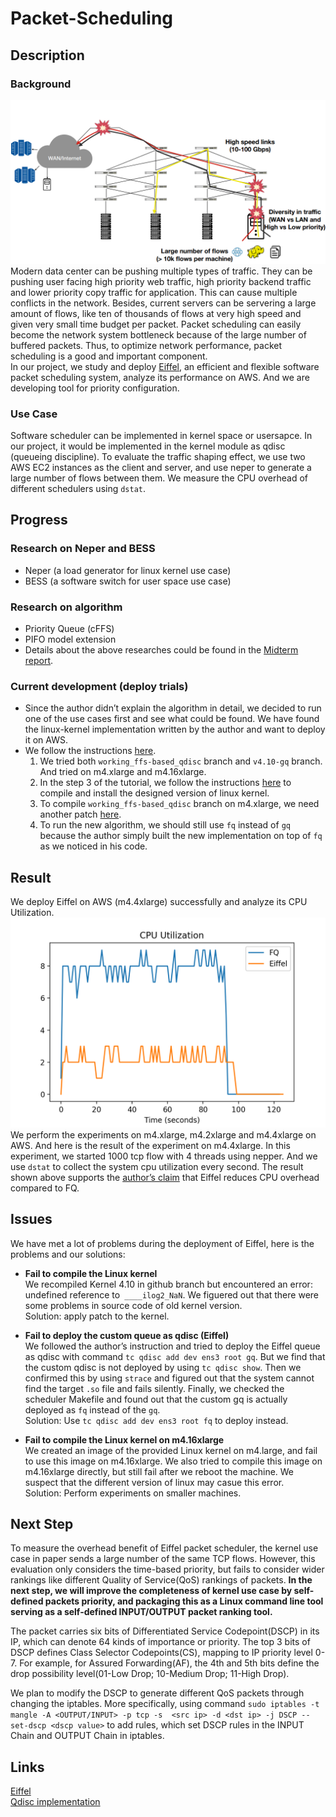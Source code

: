 Packet-Scheduling
===========================
## Description
### Background
![image](https://github.com/14-760-S20-Team7/Packet-Scheduling/blob/master/image/data_center.png)  
Modern data center can be pushing multiple types of traffic. They can be pushing user facing high priority web traffic, high priority backend traffic and lower priority copy traffic for application. This can cause multiple conflicts in the network. Besides, current servers can be servering a large amount of flows, like ten of thousands of flows at very high speed and given very small time budget per packet. Packet scheduling can easily become the network system bottleneck because of the large number of buffered packets. Thus, to optimize network performance, packet scheduling is a good and important component.  
In our project, we study and deploy [Eiffel](https://www.usenix.org/conference/nsdi19/presentation/saeed), an efficient and flexible software packet scheduling system, analyze its performance on AWS. And we are developing tool for priority configuration.

### Use Case
Software scheduler can be implemented in kernel space or usersapce. In our project, it would be implemented in the kernel module as qdisc (queueing discipline). To evaluate the traffic shaping effect, we use two AWS EC2 instances as the client and server, and use neper to generate a large number of flows between them. We measure the CPU overhead of different schedulers using `dstat`.

## Progress
### Research on Neper and BESS
- Neper (a load generator for linux kernel use case)
- BESS (a software switch for user space use case)

### Research on algorithm
- Priority Queue (cFFS)
- PIFO model extension  
-  Details about the above researches could be found in the [Midterm report](https://docs.google.com/document/d/1EVX2nIhreSNcIEetghqFkokzMUnvDQfx9hfE8U013dM/edit?ts=5e619bad#heading=h.lx1fcchkkaqo).
### **Current development (deploy trials)**
- Since the author didn’t explain the algorithm in detail, we decided to run one of the use cases first and see what could be found. We have found the linux-kernel implementation written by the author and want to deploy it on AWS.
- We follow the instructions [here](https://saeed.github.io/eiffel/).
  1. We tried both `working_ffs-based_qdisc` branch and `v4.10-gq` branch. And tried on m4.xlarge and m4.16xlarge. 
  2. In the step 3 of the tutorial, we follow the instructions [here](https://www.freecodecamp.org/news/building-and-installing-the-latest-linux-kernel-from-source-6d8df5345980/) to compile and install the designed version of linux kernel.
  3. To compile `working_ffs-based_qdisc` branch on m4.xlarge, we need another patch [here](https://git.kernel.org/pub/scm/linux/kernel/git/torvalds/linux.git/diff/?id=474c90156c8dcc2fa815e6716cc9394d7930cb9c).
  4. To run the new algorithm, we should still use `fq` instead of `gq` because the author simply built the new implementation on top of `fq` as we noticed in his code.


## Result  
  We deploy Eiffel on AWS (m4.4xlarge) successfully and analyze its CPU Utilization.
    ![image](https://github.com/14-760-S20-Team7/Packet-Scheduling/blob/master/image/FQ_Eiffel_CPU_Utilization.png)  
We perform the experiments on m4.xlarge, m4.2xlarge and m4.4xlarge on AWS. And here is the result of the experiment on m4.4xlarge. In this experiment, we started 1000 tcp flow with 4 threads using nepper. And we use `dstat` to collect the system cpu utilization every second. The result shown above supports the [author’s claim](https://www.usenix.org/system/files/nsdi19-saeed.pdf) that Eiffel reduces CPU overhead compared to FQ.

## Issues
We have met a lot of problems during the deployment of Eiffel, here is the problems and our solutions:
- **Fail to compile the Linux kernel**  
We recompiled Kernel 4.10 in github branch but encountered an error: undefined reference to` ____ilog2_NaN`. We figuered out that there were some problems in source code of old kernel version.  
Solution: apply patch to the kernel.

- **Fail to deploy the custom queue as qdisc (Eiffel)**  
We followed the author’s instruction and tried to deploy the Eiffel queue as qdisc with command `tc qdisc add dev ens3 root gq`. But we find that the custom qdisc is not deployed by using `tc qdisc show`. Then we confirmed this by using `strace` and figured out that the system cannot find the target `.so` file and fails silently. Finally, we checked the scheduler Makefile and found out that the custom gq is actually deployed as `fq` instead of the `gq`.  
Solution: Use `tc qdisc add dev ens3 root fq` to deploy instead.

- **Fail to compile the Linux kernel on m4.16xlarge**  
We created an image of the provided Linux kernel on m4.large, and fail to use this image on m4.16xlarge. We also tried to compile this image on m4.16xlarge directly, but still fail after we reboot the machine. We suspect that the different version of linux may casue this error.  
Solution: Perform experiments on smaller machines.

## Next Step

To measure the overhead benefit of Eiffel packet scheduler, the kernel use case in paper sends a large number of the same TCP flows. However, this evaluation only considers the time-based priority, but fails to consider wider rankings like different Quality of Service(QoS) rankings of packets. **In the next step, we will improve the completeness of kernel use case by self-defined packets priority, and packaging this as a Linux command line tool serving as a self-defined INPUT/OUTPUT packet ranking tool.**

The packet carries six bits of Differentiated Service Codepoint(DSCP) in its IP, which can denote 64 kinds of importance or priority. The top 3 bits of DSCP defines Class Selector Codepoints(CS), mapping to IP priority level 0-7. For example, for Assured Forwarding(AF), the 4th and 5th bits define the drop possibility level(01-Low Drop; 10-Medium Drop; 11-High Drop). 

We plan to modify the DSCP to generate different QoS packets through changing the iptables. More specifically, using command `sudo iptables -t mangle -A <OUTPUT/INPUT> -p tcp -s  <src ip> -d <dst ip> -j DSCP --set-dscp <dscp value>` to add rules, which set DSCP rules in the INPUT Chain and OUTPUT Chain in iptables.

## Links
[Eiffel](https://www.usenix.org/conference/nsdi19/presentation/saeed)  
[Qdisc implementation](https://github.com/saeed/eiffel_linux)  

